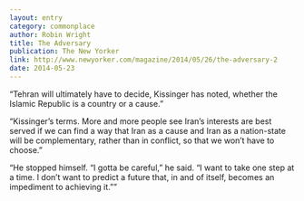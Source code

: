 ```yaml
---
layout: entry
category: commonplace
author: Robin Wright
title: The Adversary
publication: The New Yorker
link: http://www.newyorker.com/magazine/2014/05/26/the-adversary-2
date: 2014-05-23
---
```


“Tehran will ultimately have to decide, Kissinger has noted, whether the Islamic Republic is a country or a cause.”

“Kissinger’s terms. More and more people see Iran’s interests are best served if we can find a way that Iran as a cause and Iran as a nation-state will be complementary, rather than in conflict, so that we won’t have to choose.”

“He stopped himself. “I gotta be careful,” he said. “I want to take one step at a time. I don’t want to predict a future that, in and of itself, becomes an impediment to achieving it.””
